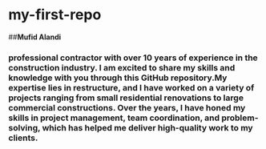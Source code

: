 # my-first-repo


##**Mufid Alandi**


### professional contractor with over 10 years of experience in the construction industry. I am excited to share my skills and knowledge with you through this GitHub repository.My expertise lies in restructure, and I have worked on a variety of projects ranging from small residential renovations to large commercial constructions. Over the years, I have honed my skills in project management, team coordination, and problem-solving, which has helped me deliver high-quality work to my clients.
